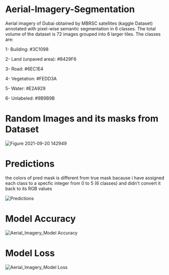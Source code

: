 # Aerial-Imagery-Segmentation
Aerial imagery of Dubai obtained by MBRSC satellites (kaggle Dataset) annotated with pixel-wise semantic segmentation in 6 classes. The total volume of the dataset is 72 images grouped into 6 larger tiles. The classes are:

1- Building: #3C1098

2- Land (unpaved area): #8429F6

3- Road: #6EC1E4

4- Vegetation: #FEDD3A

5- Water: #E2A929

6- Unlabeled: #9B9B9B


# Random Images and its masks from Dataset

![Figure 2021-09-20 142949](https://user-images.githubusercontent.com/31994329/134220917-d0323637-60f0-4627-8626-7b5c5a3a0a43.png)

# Predictions

the colors of pred mask is different from true mask bacause i have assigned each class to a specfic integer from 0 to 5 (6 classes) and didn't convert it back to its RGB values

![Predictions](https://user-images.githubusercontent.com/31994329/134220947-c3e634c3-0530-4068-a01f-05b7dc95f591.png)


# Model Accuracy

![Aerial_Imagery_Model Accuracy](https://user-images.githubusercontent.com/31994329/134220810-42d01dc6-2316-43ae-a323-df95c2014e75.png)

# Model Loss

![Aerial_Imagery_Model Loss](https://user-images.githubusercontent.com/31994329/134220770-e88711dd-b355-4e99-adf2-69d948901d77.png)
